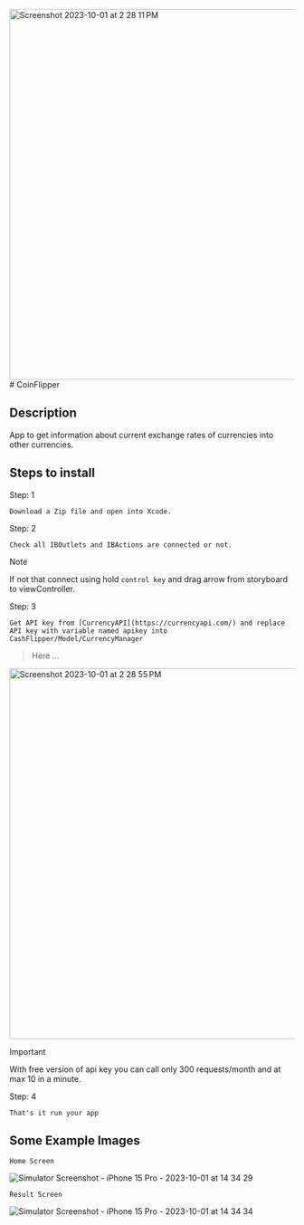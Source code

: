 <img width="655" alt="Screenshot 2023-10-01 at 2 28 11 PM" src="https://github.com/harshboghara2004/CashFlipper/assets/104019887/fbf3ea98-1130-4062-a6e9-92dfe9c473f4"># CoinFlipper

## Description

App to get information about current exchange rates of currencies into other currencies.

## Steps to install

Step: 1

`Download a Zip file and open into Xcode.`

Step: 2

`Check all IBOutlets and IBActions are connected or not.`

> [!NOTE]
> If not that connect using hold `control key` and drag arrow from storyboard to viewController.

Step: 3

`Get API key from [CurrencyAPI](https://currencyapi.com/) and replace API key with variable named apikey into CashFlipper/Model/CurrencyManager`
> Here ...
<img width="655" alt="Screenshot 2023-10-01 at 2 28 55 PM" src="https://github.com/harshboghara2004/CashFlipper/assets/104019887/da093081-a759-4e1e-a1f5-16667de6c95d">

> [!IMPORTANT]
> With free version of api key you can call only 300 requests/month and at max 10 in a minute.

Step: 4

`That's it run your app`

## Some Example Images

`Home Screen `

![Simulator Screenshot - iPhone 15 Pro - 2023-10-01 at 14 34 29](https://github.com/harshboghara2004/CashFlipper/assets/104019887/7378c8bc-d19f-4ca5-ad88-3e099cc421eb)

`Result Screen`

![Simulator Screenshot - iPhone 15 Pro - 2023-10-01 at 14 34 34](https://github.com/harshboghara2004/CashFlipper/assets/104019887/c6079720-48f5-493d-bfba-b1b15281e26e)

